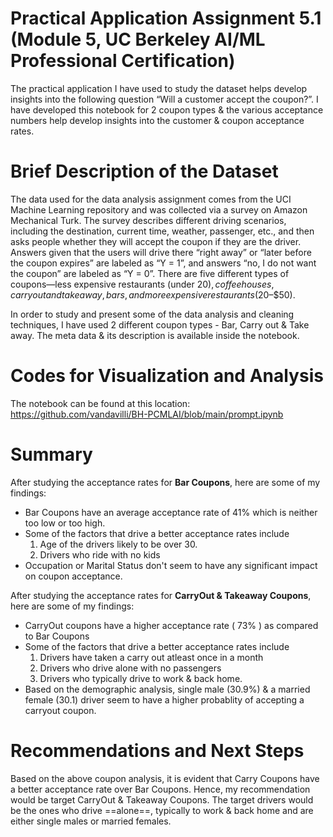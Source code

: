 # Practical Application Assignment 5.1 (Module 5, UC Berkeley AI/ML Professional Certification)
The practical application I have used to study the dataset helps develop insights into the following question “Will a customer accept the coupon?”. I have developed this notebook for 2 coupon types & the various acceptance numbers help develop insights into the customer & coupon acceptance rates. 

# Brief Description of the Dataset
The data used for the data analysis assignment comes from the UCI Machine Learning repository and was collected via a survey on Amazon Mechanical Turk. The survey describes different driving scenarios, including the destination, current time, weather, passenger, etc., and then asks people whether they will accept the coupon if they are the driver. Answers given that the users will drive there “right away” or “later before the coupon expires” are labeled as “Y = 1”, and answers “no, I do not want the coupon” are labeled as “Y = 0”. There are five different types of coupons—less expensive restaurants (under $20), coffee houses, carry out and take away, bars, and more expensive restaurants ($20–$50).

In order to study and present some of the data analysis and cleaning techniques, I have used 2 different coupon types - Bar, Carry out & Take away. The meta data & its description is available inside the notebook. 

# Codes for Visualization and Analysis
The notebook can be found at this location: https://github.com/vandavilli/BH-PCMLAI/blob/main/prompt.ipynb

# Summary
After studying the acceptance rates for **Bar Coupons**, here are some of my findings:
- Bar Coupons have an average acceptance rate of 41% which is neither too low or too high. 
- Some of the factors that drive a better acceptance rates include
  1. Age of the drivers likely to be over 30.
  2. Drivers who ride with no kids
- Occupation or Marital Status don't seem to have any significant impact on coupon acceptance.

After studying the acceptance rates for **CarryOut & Takeaway Coupons**, here are some of my findings:
- CarryOut coupons have a higher acceptance rate ( 73% ) as compared to Bar Coupons
- Some of the factors that drive a better acceptance rates include
  1. Drivers have taken a carry out atleast once in a month
  2. Drivers who drive alone with no passengers
  3. Drivers who typically drive to work & back home.
- Based on the demographic analysis, single male (30.9%) & a married female (30.1) driver seem to have a higher probablity of accepting a carryout coupon.

# Recommendations and Next Steps
Based on the above coupon analysis, it is evident that Carry Coupons have a better acceptance rate over Bar Coupons. Hence, my recommendation would be target CarryOut & Takeaway Coupons. The target drivers would be the ones who drive ==alone==, typically to work & back home and are either single males or married females. 
